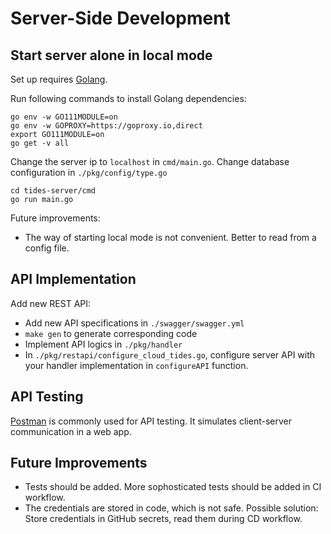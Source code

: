 # Server-Side Development

## Start server alone in local mode
Set up requires [Golang](https://golang.org/).

Run following commands to install Golang dependencies:
```
go env -w GO111MODULE=on
go env -w GOPROXY=https://goproxy.io,direct
export GO111MODULE=on
go get -v all
```

Change the server ip to `localhost` in `cmd/main.go`. Change database configuration in `./pkg/config/type.go`
```
cd tides-server/cmd
go run main.go
```

Future improvements:
- The way of starting local mode is not convenient. Better to read from a config file.

## API Implementation

Add new REST API:
* Add new API specifications in `./swagger/swagger.yml`
* `make gen` to generate corresponding code
* Implement API logics in `./pkg/handler`
* In `./pkg/restapi/configure_cloud_tides.go`, configure server API with your handler implementation in `configureAPI` function.

## API Testing

[Postman](https://www.postman.com/) is commonly used for API testing. It simulates client-server communication in a web app.

## Future Improvements

- Tests should be added. More sophosticated tests should be added in CI workflow.
- The credentials are stored in code, which is not safe. Possible solution: Store credentials in GitHub secrets, read them during CD workflow. 

